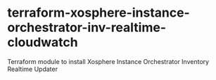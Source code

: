 # terraform-xosphere-instance-orchestrator-inv-realtime-cloudwatch
Terraform module to install Xosphere Instance Orchestrator Inventory Realtime Updater
